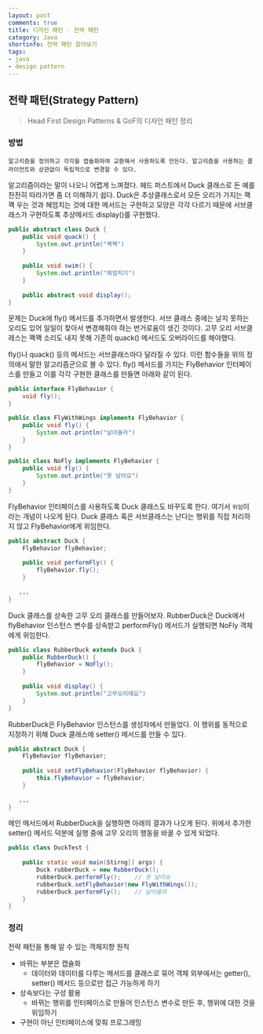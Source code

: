 ```yaml
---
layout: post
comments: true
title: 디자인 패턴 - 전략 패턴
category: Java
shortinfo: 전략 패턴 알아보기
tags:
- java
- design pattern
---
```




## 전략 패턴(Strategy Pattern)

>Head First Design Patterns & GoF의 디자인 패턴 정리



### 방법

```
알고리즘을 정의하고 각각을 캡슐화하여 교환해서 사용하도록 만든다. 알고리즘을 사용하는 클라이언트와 상관없이 독립적으로 변경할 수 있다.
```



알고리즘이라는 말이 나오니 어렵게 느껴졌다. 헤드 퍼스트에서 Duck 클래스로 든 예를 찬찬히 따라가면 좀 더 이해하기 쉽다. Duck은 추상클래스로서 모든 오리가 가지는 꽥꽥 우는 것과 헤엄치는 것에 대한 메서드는 구현하고 모양은 각각 다르기 때문에 서브클래스가 구현하도록 추상메서드 display()를 구현했다. 

```java
public abstract class Duck {
    public void quack() {
        System.out.println("꽥꽥")
    }
    
    public void swim() {
        System.out.println("헤엄치기")
    }
    
    public abstract void display();
}
```

문제는 Duck에 fly() 메서드를 추가하면서 발생한다. 서브 클래스 중에는 날지 못하는 오리도 있어 일일이 찾아서 변경해줘야 하는 번거로움이 생긴 것이다. 고무 오리 서브클래스는 꽥꽥 소리도 내지 못해 기존의 quack() 메서드도 오버라이드를 해야했다.

fly()나 quack() 등의 메서드는 서브클래스마다 달라질 수 있다. 이런 함수들을 위의 정의에서 말한 알고리즘군으로 볼 수 있다. fly() 메서드를 가지는 FlyBehavior 인터페이스를 만들고 이를 각각 구현한 클래스를 만들면 아래와 같이 된다.

```java
public interface FlyBehavior {
    void fly();
}

public class FlyWithWings implements FlyBehavior {
    public void fly() {
        System.out.println("날아올라")
    }
}

public class NoFly implements FlyBehavior {
    public void fly() {
        System.out.println("못 날아요")
    }
}
```

FlyBehavior 인터페이스를 사용하도록 Duck 클래스도 바꾸도록 한다. 여기서 `위임`이라는 개념이 나오게 된다. Duck 클래스 혹은 서브클래스는 난다는 행위를 직접 처리하지 않고 FlyBehavior에게 위임한다. 

```java
public abstract Duck {
    FlyBehavior flyBehavior;
    
    public void performFly() {
        flyBehavior.fly();
    }
    
   ...
}
```

Duck 클래스를 상속한 고무 오리 클래스를 만들어보자. RubberDuck은 Duck에서 flyBehavior 인스턴스 변수를 상속받고 performFly() 메서드가 실행되면 NoFly 객체에게 위임한다.

```java
public class RubberDuck extends Duck {
    public RubberDuck() {
        flyBehavior = NoFly();
    }
    
    public void display() {
        System.out.println("고무오리에요")
    }
}
```

RubberDuck은 FlyBehavior 인스턴스를 생성자에서 만들었다. 이 행위를 동적으로 지정하기 위해 Duck 클래스에 setter() 메서드를 만들 수 있다.

```java
public abstract Duck {
    FlyBehavior flyBehavior;
    
    public void setFlyBehavior(FlyBehavior flyBehavior) {
        this.flyBehavior = flyBehavior;
    }
    
   ...
}
```

메인 메서드에서 RubberDuck을 실행하면 아래의 결과가 나오게 된다. 위에서 추가한 setter() 메서드 덕분에 실행 중에 고무 오리의 행동을 바꿀 수 있게 되었다.

```java
public class DuckTest {
    
    public static void main(Stirng[] args) {
        Duck rubberDuck = new RubberDuck();
        rubberDuck.performFly();	// 못 날아요
        rubberDuck.setFlyBehavior(new FlyWithWings());
        rubberDuck.performFly();	// 날아올라
    }
}
```



### 정리

전략 패턴을 통해 알 수 있는 객체지향 원칙

- 바뀌는 부분은 캡슐화
  - 데이터와 데이터를 다루는 메서드를 클래스로 묶어 객체 외부에서는 getter(), setter() 메서드 등으로만 접근 가능하게 하기
- 상속보다는 구성 활용
  - 바뀌는 행위를 인터페이스로 만들어 인스턴스 변수로 만든 후, 행위에 대한 것을 위임하기
- 구현이 아닌 인터페이스에 맞춰 프로그래밍 